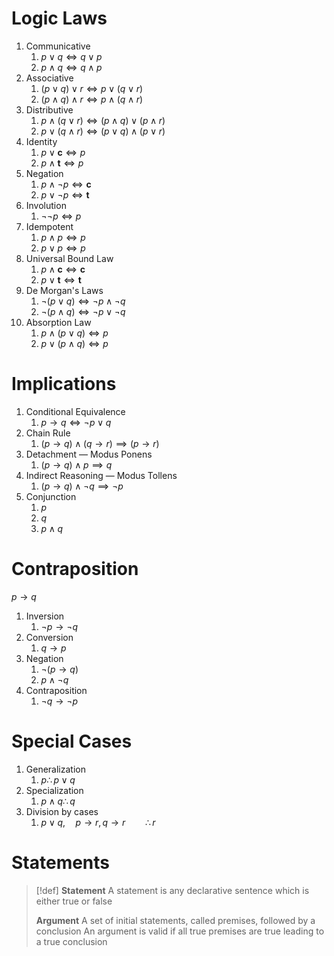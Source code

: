 # Logic Laws

1. Communicative
	1. $p\lor q\iff q\lor p$
	2. $p\land q\iff q\land p$
2. Associative
	1. $(p\lor q)\lor r\iff p\lor (q\lor r)$
	2. $(p\land q)\land r\iff p\land (q\land r)$
3. Distributive
	1. $p\land(q\lor r)\iff(p\land q)\lor(p\land r)$
	2. $p\lor(q\land r)\iff(p\lor q)\land(p\lor r)$
4. Identity
	1. $p\lor\mathbf c\iff p$
	2. $p\land\mathbf t\iff p$
5. Negation
	1. $p\land\lnot p\iff\mathbf c$
	2. $p\lor\lnot p\iff\mathbf t$
6. Involution
	1. $\lnot\lnot p\iff p$
7. Idempotent
	1. $p\land p\iff p$
	2. $p\lor p\iff p$
8. Universal Bound Law
	1. $p\land\mathbf c\iff \mathbf c$
	2. $p\lor\mathbf t\iff \mathbf t$
9. De Morgan's Laws
	1. $\lnot(p\lor q)\iff\lnot p\land\lnot q$
	2. $\lnot(p\land q)\iff\lnot p\lor\lnot q$
10. Absorption Law
	1. $p\land(p\lor q)\iff p$
	2. $p\lor(p\land q)\iff p$

# Implications

1. Conditional Equivalence
	1. $p\to q\iff\lnot p\lor q$
2. Chain Rule
	1. $(p\to q)\land(q\to r)\implies(p\to r)$
3. Detachment — Modus Ponens
	1. $(p\to q)\land p\implies q$
4. Indirect Reasoning — Modus Tollens
	1. $(p\to q)\land\lnot q\implies \lnot p$
5. Conjunction
	1. $p$
	2. $q$
	3. $p\land q$

# Contraposition

$p\to q$

1. Inversion
	1. $\lnot p\to\lnot q$
2. Conversion
	1. $q\to p$
3. Negation
	1. $\lnot(p\to q)$
	2. $p\land\lnot q$
4. Contraposition
	1. $\lnot q\to\lnot p$

# Special Cases

1. Generalization
	1. $p\therefore p\lor q$
2. Specialization
	1. $p\land q\therefore q$
3. Division by cases
	1. $p\lor q,\quad p\to r,q\to r\qquad\therefore r$

# Statements


> [!def]
> **Statement**
> A statement is any declarative sentence which is either true or false
> 
> **Argument**
> A set of initial statements, called premises, followed by a conclusion
> An argument is valid if all true premises are true leading to a true conclusion 

